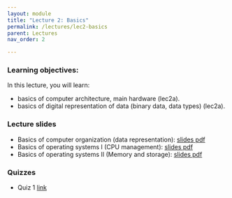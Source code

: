 ```yaml
---
layout: module
title: "Lecture 2: Basics"
permalink: /lectures/lec2-basics
parent: Lectures
nav_order: 2

---
```

### Learning objectives:

In this lecture, you will learn:

* basics of computer architecture, main hardware (lec2a).
* basics of digital representation of data (binary data, data types) (lec2a).


### Lecture slides

* Basics of computer organization (data representation): [slides pdf](/ds5110-spring23/assets/docs/lec2a-org.pdf)
* Basics of operating systems I (CPU management): [slides pdf]()
* Basics of operating systems II (Memory and storage): [slides pdf]()


### Quizzes

* Quiz 1 [link](https://forms.gle/tfy4nPX324n2hh7X8)
